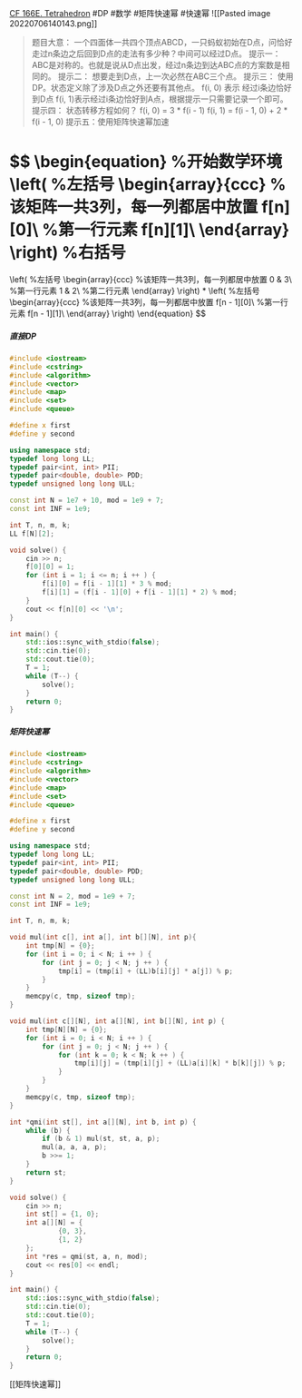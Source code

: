 [CF 166E. Tetrahedron](https://codeforces.com/problemset/problem/166/E)
#DP #数学 #矩阵快速幂 #快速幂 
![[Pasted image 20220706140143.png]]
> 题目大意：
> 	一个四面体一共四个顶点ABCD，一只蚂蚁初始在D点，问恰好走过n条边之后回到D点的走法有多少种？中间可以经过D点。
> 提示一：
> 	ABC是对称的。也就是说从D点出发，经过n条边到达ABC点的方案数是相同的。
> 提示二：
> 	想要走到D点，上一次必然在ABC三个点。
> 提示三：
> 	使用DP。状态定义除了涉及D点之外还要有其他点。
> 	f(i, 0) 表示 经过i条边恰好到D点
> 	f(i, 1)表示经过i条边恰好到A点，根据提示一只需要记录一个即可。
> 提示四：
> 	状态转移方程如何？
> 	f(i, 0) = 3 * f(i - 1)
> 	f(i, 1) = f(i - 1, 0) + 2 * f(i - 1, 0)
> 提示五：使用矩阵快速幂加速

$$
\begin{equation}       %开始数学环境
\left(                 %左括号
  \begin{array}{ccc}   %该矩阵一共3列，每一列都居中放置
    f[n][0]\\  %第一行元素
    f[n][1]\\ 
  \end{array} 
\right)                 %右括号
= 
\left(                 %左括号
  \begin{array}{ccc}   %该矩阵一共3列，每一列都居中放置
    0 & 3\\  %第一行元素
    1 & 2\\  %第二行元素
  \end{array} 
\right)  *
\left(                 %左括号
  \begin{array}{ccc}   %该矩阵一共3列，每一列都居中放置
    f[n - 1][0]\\  %第一行元素
    f[n - 1][1]\\ 
  \end{array} 
\right) 
\end{equation}
$$
##### 直接DP
~~~c++
#include <iostream>
#include <cstring>
#include <algorithm>
#include <vector>
#include <map>
#include <set>
#include <queue>

#define x first
#define y second

using namespace std;
typedef long long LL;
typedef pair<int, int> PII;
typedef pair<double, double> PDD;
typedef unsigned long long ULL;

const int N = 1e7 + 10, mod = 1e9 + 7;
const int INF = 1e9;

int T, n, m, k;
LL f[N][2];

void solve() {
    cin >> n;
    f[0][0] = 1;
    for (int i = 1; i <= n; i ++ ) {
        f[i][0] = f[i - 1][1] * 3 % mod;
        f[i][1] = (f[i - 1][0] + f[i - 1][1] * 2) % mod;
    }
    cout << f[n][0] << '\n';
}

int main() {
    std::ios::sync_with_stdio(false);
    std::cin.tie(0);
    std::cout.tie(0);
    T = 1;
    while (T--) {
        solve();
    }
    return 0;
}
~~~

##### 矩阵快速幂
~~~c++
#include <iostream>
#include <cstring>
#include <algorithm>
#include <vector>
#include <map>
#include <set>
#include <queue>

#define x first
#define y second

using namespace std;
typedef long long LL;
typedef pair<int, int> PII;
typedef pair<double, double> PDD;
typedef unsigned long long ULL;

const int N = 2, mod = 1e9 + 7;
const int INF = 1e9;

int T, n, m, k;

void mul(int c[], int a[], int b[][N], int p){
    int tmp[N] = {0};
    for (int i = 0; i < N; i ++ ) {
        for (int j = 0; j < N; j ++ ) {
            tmp[i] = (tmp[i] + (LL)b[i][j] * a[j]) % p;
        }
    }
    memcpy(c, tmp, sizeof tmp);
}

void mul(int c[][N], int a[][N], int b[][N], int p) {
    int tmp[N][N] = {0};
    for (int i = 0; i < N; i ++ ) {
        for (int j = 0; j < N; j ++ ) {
            for (int k = 0; k < N; k ++ ) {
                tmp[i][j] = (tmp[i][j] + (LL)a[i][k] * b[k][j]) % p;
            }
        }
    }
    memcpy(c, tmp, sizeof tmp);
}

int *qmi(int st[], int a[][N], int b, int p) {
    while (b) {
        if (b & 1) mul(st, st, a, p);
        mul(a, a, a, p);
        b >>= 1;
    }
    return st;
}

void solve() {
    cin >> n;
    int st[] = {1, 0};
    int a[][N] = {
            {0, 3},
            {1, 2}
    };
    int *res = qmi(st, a, n, mod);
    cout << res[0] << endl;
}

int main() {
    std::ios::sync_with_stdio(false);
    std::cin.tie(0);
    std::cout.tie(0);
    T = 1;
    while (T--) {
        solve();
    }
    return 0;
}
~~~
[[矩阵快速幂]]